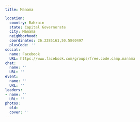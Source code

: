```yaml
---
title: Manama

location:
  country: Bahrain
  state: Capital Governorate
  city: Manama
  neighborhood: 
  coordinates: 26.2285161,50.5860497
  plusCode: ''
social:
  name: Facebook
  URL: https://www.facebook.com/groups/free.code.camp.manama
chat:
  name: ''
  URL: ''
event:
  name: ''
  URL: ''
leaders:
- name: ''
  URL: ''
photos:
  old: 
  cover: ''
---
```


